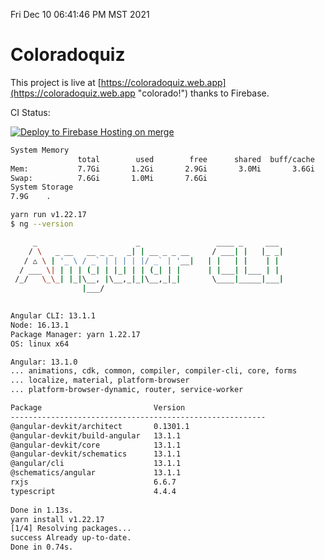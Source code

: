 Fri Dec 10 06:41:46 PM MST 2021

# Coloradoquiz


This project is live at [https://coloradoquiz.web.app](https://coloradoquiz.web.app "colorado!") thanks to Firebase.

CI Status: 

[![Deploy to Firebase Hosting on merge](https://github.com/teamkushal/coloradoquiz/actions/workflows/firebase-hosting-merge.yml/badge.svg)](https://github.com/teamkushal/coloradoquiz/actions/workflows/firebase-hosting-merge.yml)

```bash
System Memory
               total        used        free      shared  buff/cache   available
Mem:           7.7Gi       1.2Gi       2.9Gi       3.0Mi       3.6Gi       6.2Gi
Swap:          7.6Gi       1.0Mi       7.6Gi
System Storage
7.9G	.
```
```bash
yarn run v1.22.17
$ ng --version

     _                      _                 ____ _     ___
    / \   _ __   __ _ _   _| | __ _ _ __     / ___| |   |_ _|
   / △ \ | '_ \ / _` | | | | |/ _` | '__|   | |   | |    | |
  / ___ \| | | | (_| | |_| | | (_| | |      | |___| |___ | |
 /_/   \_\_| |_|\__, |\__,_|_|\__,_|_|       \____|_____|___|
                |___/
    

Angular CLI: 13.1.1
Node: 16.13.1
Package Manager: yarn 1.22.17
OS: linux x64

Angular: 13.1.0
... animations, cdk, common, compiler, compiler-cli, core, forms
... localize, material, platform-browser
... platform-browser-dynamic, router, service-worker

Package                         Version
---------------------------------------------------------
@angular-devkit/architect       0.1301.1
@angular-devkit/build-angular   13.1.1
@angular-devkit/core            13.1.1
@angular-devkit/schematics      13.1.1
@angular/cli                    13.1.1
@schematics/angular             13.1.1
rxjs                            6.6.7
typescript                      4.4.4
    
Done in 1.13s.
yarn install v1.22.17
[1/4] Resolving packages...
success Already up-to-date.
Done in 0.74s.
```
